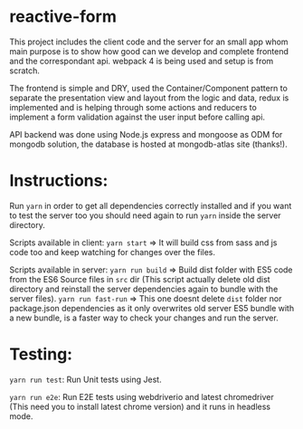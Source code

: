 # reactive-form

This project includes the client code and the server for an small app whom main purpose is to show how good can we develop and complete frontend and the correspondant api. webpack 4 is being used and setup is from scratch.

The frontend is simple and DRY, used the Container/Component pattern to separate the presentation view and layout from the logic and data, redux is implemented and is helping through some actions and reducers to implement a form validation against the user input before calling api.

API backend was done using Node.js express and mongoose as ODM for mongodb solution, the database is hosted at mongodb-atlas site (thanks!).

# Instructions:

Run `yarn` in order to get all dependencies correctly installed and if you want to test the server too you should need again to run `yarn` inside the server directory.

Scripts available in client:
`yarn start` => It will build css from sass and js code too and keep watching for changes over the files.

Scripts available in server:
`yarn run build` => Build dist folder with ES5 code from the ES6 Source files in `src` dir (This script actually delete old dist directory and reinstall the server dependencies again to bundle with the server files).
`yarn run fast-run` => This one doesnt delete `dist` folder nor package.json dependencies as it only overwrites old server ES5 bundle with a new bundle, is a faster way to check your changes and run the server.

# Testing:

`yarn run test`: Run Unit tests using Jest.

`yarn run e2e`: Run E2E tests using webdriverio and latest chromedriver (This need you to install latest chrome version) and it runs in headless mode.
